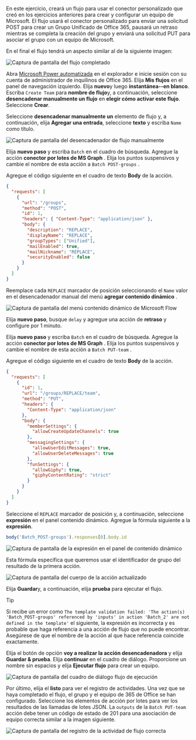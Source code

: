 <!-- markdownlint-disable MD002 MD041 -->

En este ejercicio, creará un flujo para usar el conector personalizado que creó en los ejercicios anteriores para crear y configurar un equipo de Microsoft. El flujo usará el conector personalizado para enviar una solicitud POST para crear un Grupo Unificado de Office 365, pausará un retraso mientras se completa la creación del grupo y enviará una solicitud PUT para asociar el grupo con un equipo de Microsoft.

En el final el flujo tendrá un aspecto similar al de la siguiente imagen:

![Captura de pantalla del flujo completado](./images/completed-flow.png)

Abra [Microsoft Power automatizada](https://flow.microsoft.com) en el explorador e inicie sesión con su cuenta de administrador de inquilinos de Office 365. Elija **Mis flujos** en el panel de navegación izquierdo. Elija **nuevo**y luego **instantánea--en blanco**. Escriba `Create Team` para **nombre de flujo**y, a continuación, seleccione **desencadenar manualmente un flujo** en **elegir cómo activar este flujo**. Seleccione **Crear**.

Seleccione **desencadenar manualmente un** elemento de flujo y, a continuación, elija **Agregar una entrada**, seleccione **texto** y escriba `Name` como título.

![Captura de pantalla del desencadenador de flujo manualmente](./images/manually-trigger.png)

Elija **nuevo paso** y escriba `Batch` en el cuadro de búsqueda. Agregue la acción **conector por lotes de MS Graph** . Elija los puntos suspensivos y cambie el nombre de esta acción a `Batch POST-groups` .

Agregue el código siguiente en el cuadro de texto **Body** de la acción.

```json
{
  "requests": [
    {
      "url": "/groups",
      "method": "POST",
      "id": 1,
      "headers": { "Content-Type": "application/json" },
      "body": {
        "description": "REPLACE",
        "displayName": "REPLACE",
        "groupTypes": ["Unified"],
        "mailEnabled": true,
        "mailNickname": "REPLACE",
        "securityEnabled": false
      }
    }
  ]
}
```

Reemplace cada `REPLACE` marcador de posición seleccionando el `Name` valor en el desencadenador manual del menú **agregar contenido dinámico** .

![Captura de pantalla del menú contenido dinámico de Microsoft Flow](./images/dynamic-content.png)

Elija **nuevo paso**, busque `delay` y agregue una acción de **retraso** y configure por 1 minuto.

Elija **nuevo paso** y escriba `Batch` en el cuadro de búsqueda. Agregue la acción **conector por lotes de MS Graph** . Elija los puntos suspensivos y cambie el nombre de esta acción a `Batch PUT-team` .

Agregue el código siguiente en el cuadro de texto **Body** de la acción.

```json
{
  "requests": [
    {
      "id": 1,
      "url": "/groups/REPLACE/team",
      "method": "PUT",
      "headers": {
        "Content-Type": "application/json"
      },
      "body": {
        "memberSettings": {
          "allowCreateUpdateChannels": true
        },
        "messagingSettings": {
          "allowUserEditMessages": true,
          "allowUserDeleteMessages": true
        },
        "funSettings": {
          "allowGiphy": true,
          "giphyContentRating": "strict"
        }
      }
    }
  ]
}
```

Seleccione el `REPLACE` marcador de posición y, a continuación, seleccione **expresión** en el panel contenido dinámico. Agregue la fórmula siguiente a la **expresión**.

```js
body('Batch_POST-groups').responses[0].body.id
```

![Captura de pantalla de la expresión en el panel de contenido dinámico](./images/flow-formula.png)

Esta fórmula especifica que queremos usar el identificador de grupo del resultado de la primera acción.

![Captura de pantalla del cuerpo de la acción actualizado](./images/updated-body.png)

Elija **Guardar**y, a continuación, elija **prueba** para ejecutar el flujo.

> [!TIP]
> Si recibe un error como `The template validation failed: 'The action(s) 'Batch_POST-groups' referenced by 'inputs' in action 'Batch_2' are not defined in the template'` el siguiente, la expresión es incorrecta y es probable que haga referencia a una acción de flujo que no puede encontrar. Asegúrese de que el nombre de la acción al que hace referencia coincide exactamente.

Elija el botón de opción **voy a realizar la acción desencadenadora** y elija **Guardar & prueba**. Elija **continuar** en el cuadro de diálogo. Proporcione un nombre sin espacios y elija **Ejecutar flujo** para crear un equipo.

![Captura de pantalla del cuadro de diálogo flujo de ejecución](./images/run-flow.png)

Por último, elija el **listo** para ver el registro de actividades. Una vez que se haya completado el flujo, el grupo y el equipo de 365 de Office se han configurado. Seleccione los elementos de acción por lotes para ver los resultados de las llamadas de lotes JSON. La `outputs` de la `Batch PUT-team` acción debe tener un código de estado de 201 para una asociación de equipo correcta similar a la imagen siguiente.

![Captura de pantalla del registro de la actividad de flujo correcta](./images/success.png)
